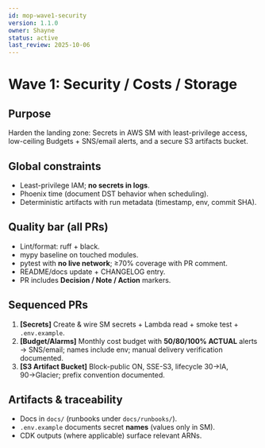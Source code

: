 ```yaml
---
id: mop-wave1-security
version: 1.1.0
owner: Shayne
status: active
last_review: 2025-10-06
---
```


# Wave 1: Security / Costs / Storage

## Purpose
Harden the landing zone: Secrets in AWS SM with least-privilege access, low-ceiling Budgets + SNS/email alerts, and a secure S3 artifacts bucket.

## Global constraints
- Least-privilege IAM; **no secrets in logs**.
- Phoenix time (document DST behavior when scheduling).
- Deterministic artifacts with run metadata (timestamp, env, commit SHA).

## Quality bar (all PRs)
- Lint/format: ruff + black.
- mypy baseline on touched modules.
- pytest with **no live network**; ≥70% coverage with PR comment.
- README/docs update + CHANGELOG entry.
- PR includes **Decision / Note / Action** markers.

## Sequenced PRs
1) **[Secrets]** Create & wire SM secrets + Lambda read + smoke test + `.env.example`.
2) **[Budget/Alarms]** Monthly cost budget with **50/80/100% ACTUAL** alerts → SNS/email; names include env; manual delivery verification documented.
3) **[S3 Artifact Bucket]** Block-public ON, SSE-S3, lifecycle 30→IA, 90→Glacier; prefix convention documented.

## Artifacts & traceability
- Docs in `docs/` (runbooks under `docs/runbooks/`).
- `.env.example` documents secret **names** (values only in SM).
- CDK outputs (where applicable) surface relevant ARNs.
